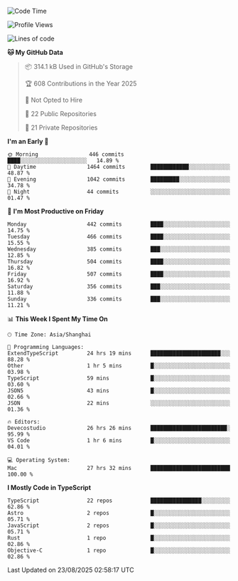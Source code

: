 <!--START_SECTION:waka-->
![Code Time](http://img.shields.io/badge/Code%20Time-4%2C000%20hrs%2026%20mins-blue)

![Profile Views](http://img.shields.io/badge/Profile%20Views-1-blue)

![Lines of code](https://img.shields.io/badge/From%20Hello%20World%20I%27ve%20Written-3.2%20million%20lines%20of%20code-blue)

**🐱 My GitHub Data** 

> 📦 314.1 kB Used in GitHub's Storage 
 > 
> 🏆 608 Contributions in the Year 2025
 > 
> 🚫 Not Opted to Hire
 > 
> 📜 22 Public Repositories 
 > 
> 🔑 21 Private Repositories 
 > 
**I'm an Early 🐤** 

```text
🌞 Morning                446 commits         ████░░░░░░░░░░░░░░░░░░░░░   14.89 % 
🌆 Daytime                1464 commits        ████████████░░░░░░░░░░░░░   48.87 % 
🌃 Evening                1042 commits        █████████░░░░░░░░░░░░░░░░   34.78 % 
🌙 Night                  44 commits          ░░░░░░░░░░░░░░░░░░░░░░░░░   01.47 % 
```
📅 **I'm Most Productive on Friday** 

```text
Monday                   442 commits         ████░░░░░░░░░░░░░░░░░░░░░   14.75 % 
Tuesday                  466 commits         ████░░░░░░░░░░░░░░░░░░░░░   15.55 % 
Wednesday                385 commits         ███░░░░░░░░░░░░░░░░░░░░░░   12.85 % 
Thursday                 504 commits         ████░░░░░░░░░░░░░░░░░░░░░   16.82 % 
Friday                   507 commits         ████░░░░░░░░░░░░░░░░░░░░░   16.92 % 
Saturday                 356 commits         ███░░░░░░░░░░░░░░░░░░░░░░   11.88 % 
Sunday                   336 commits         ███░░░░░░░░░░░░░░░░░░░░░░   11.21 % 
```


📊 **This Week I Spent My Time On** 

```text
🕑︎ Time Zone: Asia/Shanghai

💬 Programming Languages: 
ExtendTypeScript         24 hrs 19 mins      ██████████████████████░░░   88.28 % 
Other                    1 hr 5 mins         █░░░░░░░░░░░░░░░░░░░░░░░░   03.98 % 
TypeScript               59 mins             █░░░░░░░░░░░░░░░░░░░░░░░░   03.60 % 
JSON5                    43 mins             █░░░░░░░░░░░░░░░░░░░░░░░░   02.66 % 
JSON                     22 mins             ░░░░░░░░░░░░░░░░░░░░░░░░░   01.36 % 

🔥 Editors: 
Devecostudio             26 hrs 26 mins      ████████████████████████░   95.99 % 
VS Code                  1 hr 6 mins         █░░░░░░░░░░░░░░░░░░░░░░░░   04.01 % 

💻 Operating System: 
Mac                      27 hrs 32 mins      █████████████████████████   100.00 % 
```

**I Mostly Code in TypeScript** 

```text
TypeScript               22 repos            ████████████████░░░░░░░░░   62.86 % 
Astro                    2 repos             █░░░░░░░░░░░░░░░░░░░░░░░░   05.71 % 
JavaScript               2 repos             █░░░░░░░░░░░░░░░░░░░░░░░░   05.71 % 
Rust                     1 repo              █░░░░░░░░░░░░░░░░░░░░░░░░   02.86 % 
Objective-C              1 repo              █░░░░░░░░░░░░░░░░░░░░░░░░   02.86 % 
```




 Last Updated on 23/08/2025 02:58:17 UTC
<!--END_SECTION:waka-->
